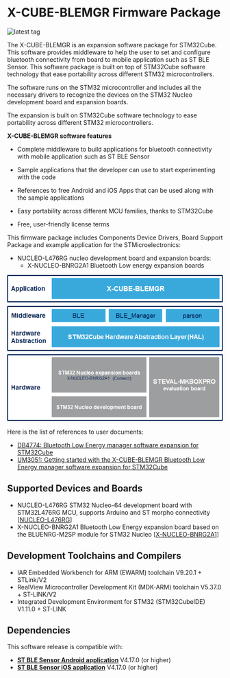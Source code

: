 # X-CUBE-BLEMGR Firmware Package

![latest tag](https://img.shields.io/github/v/tag/STMicroelectronics/x-cube-blemgr.svg?color=brightgreen)

The X-CUBE-BLEMGR is an expansion software package for STM32Cube.
This software provides middleware to help the user to set and configure bluetooth connectivity from board to mobile application such as ST BLE Sensor.
This software package is built on top of STM32Cube software technology that ease portability across different STM32 microcontrollers.

The software runs on the STM32 microcontroller and includes all the necessary drivers to recognize the devices on the STM32 Nucleo development board and expansion boards.

The expansion is built on STM32Cube software technology to ease portability across different STM32 microcontrollers.

**X-CUBE-BLEMGR software features**

- Complete middleware to build applications for bluetooth connectivity with mobile application such as ST BLE Sensor

- Sample applications that the developer can use to start experimenting with the code

- References to free Android and iOS Apps that can be used along with the sample applications

- Easy portability across different MCU families, thanks to STM32Cube

- Free, user-friendly license terms

This firmware package includes Components Device Drivers, Board Support Package and example application for the STMicroelectronics:

- NUCLEO-L476RG nucleo development board and expansion boards:
  - X-NUCLEO-BNRG2A1 Bluetooth Low energy expansion boards

[![The X-CUBE-BLEMGR package contents](_htmresc/X-CUBE-BLEMGR_Software_Architecture.png)]()

Here is the list of references to user documents:

- [DB4774: Bluetooth Low Energy manager software expansion for STM32Cube](https://www.st.com/resource/en/data_brief/x-cube-blemgr.pdf)
- [UM3051: Getting started with the X-CUBE-BLEMGR Bluetooth Low Energy manager software expansion for STM32Cube](https://www.st.com/resource/en/user_manual/um3051-getting-started-with-the-xcubeblemgr-bluetooth-low-energy-manager-software-expansion-for-stm32cube-stmicroelectronics.pdf)

## Supported Devices and Boards

- NUCLEO-L476RG STM32 Nucleo-64 development board with STM32L476RG MCU, supports Arduino and ST morpho connectivity \[[NUCLEO-L476RG](https://www.st.com/content/st_com/en/products/evaluation-tools/product-evaluation-tools/mcu-mpu-eval-tools/stm32-mcu-mpu-eval-tools/stm32-nucleo-boards/nucleo-l476rg.html)\]
- X-NUCLEO-BNRG2A1 Bluetooth Low Energy expansion board based on the BLUENRG-M2SP module for STM32 Nucleo \[[X-NUCLEO-BNRG2A1](https://www.st.com/en/ecosystems/x-nucleo-bnrg2a1.html)]

## Development Toolchains and Compilers

-   IAR Embedded Workbench for ARM (EWARM) toolchain V9.20.1 + STLink/V2
-   RealView Microcontroller Development Kit (MDK-ARM) toolchain V5.37.0 + ST-LINK/V2
-   Integrated Development Environment for STM32 (STM32CubeIDE) V1.11.0 + ST-LINK
	
## Dependencies 

This software release is compatible with:

- [**ST BLE Sensor Android application**](https://play.google.com/store/apps/details?id=com.st.bluems)  V4.17.0 (or higher)
- [**ST BLE Sensor iOS application**](https://apps.apple.com/it/app/st-ble-sensor/id993670214)  V4.17.0 (or higher)
